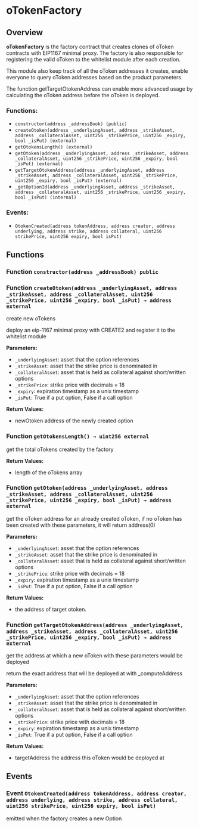 # oTokenFactory

## Overview

**oTokenFactory** is the factory contract that creates clones of oToken contracts with EIP1167 minimal proxy. The factory is also responsible for registering the valid oToken to the whitelist module after each creation.

This module also keep track of all the oToken addresses it creates, enable everyone to query oToken addresses based on the product parameters. 

The function getTargetOtokenAddress can enable more advanced usage by calculating the oToken address before the oToken is deployed.

### Functions:

* `constructor(address _addressBook) (public)`
* `createOtoken(address _underlyingAsset, address _strikeAsset, address _collateralAsset, uint256 _strikePrice, uint256 _expiry, bool _isPut) (external)`
* `getOtokensLength() (external)`
* `getOtoken(address _underlyingAsset, address _strikeAsset, address _collateralAsset, uint256 _strikePrice, uint256 _expiry, bool _isPut) (external)`
* `getTargetOtokenAddress(address _underlyingAsset, address _strikeAsset, address _collateralAsset, uint256 _strikePrice, uint256 _expiry, bool _isPut) (external)`
* `_getOptionId(address _underlyingAsset, address _strikeAsset, address _collateralAsset, uint256 _strikePrice, uint256 _expiry, bool _isPut) (internal)`

### Events:

* `OtokenCreated(address tokenAddress, address creator, address underlying, address strike, address collateral, uint256 strikePrice, uint256 expiry, bool isPut)`

## Functions

### Function `constructor(address _addressBook) public`

### Function `createOtoken(address _underlyingAsset, address _strikeAsset, address _collateralAsset, uint256 _strikePrice, uint256 _expiry, bool _isPut) → address external`

create new oTokens

deploy an eip-1167 minimal proxy with CREATE2 and register it to the whitelist module

**Parameters:**

* `_underlyingAsset`: asset that the option references
* `_strikeAsset`: asset that the strike price is denominated in
* `_collateralAsset`: asset that is held as collateral against short/written options
* `_strikePrice`: strike price with decimals = 18
* `_expiry`: expiration timestamp as a unix timestamp
* `_isPut`: True if a put option, False if a call option

**Return Values:**

* newOtoken address of the newly created option

### Function `getOtokensLength() → uint256 external`

get the total oTokens created by the factory

**Return Values:**

* length of the oTokens array

### Function `getOtoken(address _underlyingAsset, address _strikeAsset, address _collateralAsset, uint256 _strikePrice, uint256 _expiry, bool _isPut) → address external`

get the oToken address for an already created oToken, if no oToken has been created with these parameters, it will return address\(0\)

**Parameters:**

* `_underlyingAsset`: asset that the option references
* `_strikeAsset`: asset that the strike price is denominated in
* `_collateralAsset`: asset that is held as collateral against short/written options
* `_strikePrice`: strike price with decimals = 18
* `_expiry`: expiration timestamp as a unix timestamp
* `_isPut`: True if a put option, False if a call option

**Return Values:**

* the address of target otoken.

### Function `getTargetOtokenAddress(address _underlyingAsset, address _strikeAsset, address _collateralAsset, uint256 _strikePrice, uint256 _expiry, bool _isPut) → address external`

get the address at which a new oToken with these parameters would be deployed

return the exact address that will be deployed at with \_computeAddress

**Parameters:**

* `_underlyingAsset`: asset that the option references
* `_strikeAsset`: asset that the strike price is denominated in
* `_collateralAsset`: asset that is held as collateral against short/written options
* `_strikePrice`: strike price with decimals = 18
* `_expiry`: expiration timestamp as a unix timestamp
* `_isPut`: True if a put option, False if a call option

**Return Values:**

* targetAddress the address this oToken would be deployed at

### 

## Events

### Event `OtokenCreated(address tokenAddress, address creator, address underlying, address strike, address collateral, uint256 strikePrice, uint256 expiry, bool isPut)`

emitted when the factory creates a new Option

